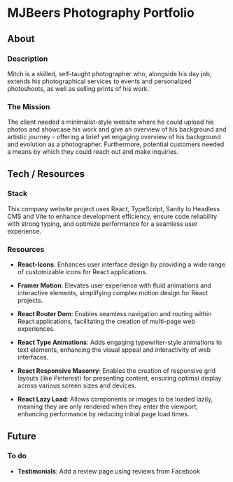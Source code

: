 # MJBeers Photography Portfolio

## About

### Description

Mitch is a skilled, self-taught photographer who, alongside his day job, extends his photographical services to events and personalized photoshoots, as well as selling prints of his work.

### The Mission

The client needed a minimalist-style website where he could upload his photos and showcase his work and give an overview of his background and artistic journey - offering a brief yet engaging overview of his background and evolution as a photographer. Furthermore, potential customers needed a means by which they could reach out and make inquiries.

## Tech / Resources

### Stack

This company website project uses React, TypeScript, Sanity Io Headless CMS and Vite to enhance development efficiency, ensure code reliability with strong typing, and optimize performance for a seamless user experience.

### Resources

-   **React-Icons**: Enhances user interface design by providing a wide range of customizable icons for React applications.

-   **Framer Motion**: Elevates user experience with fluid animations and interactive elements, simplifying complex motion design for React projects.

-   **React Router Dom**: Enables seamless navigation and routing within React applications, facilitating the creation of multi-page web experiences.

-   **React Type Animations**: Adds engaging typewriter-style animations to text elements, enhancing the visual appeal and interactivity of web interfaces.

-   **React Responsive Masonry**: Enables the creation of responsive grid layouts (like Pinterest) for presenting content, ensuring optimal display across various screen sizes and devices.

-   **React Lazy Load**: Allows components or images to be loaded lazily, meaning they are only rendered when they enter the viewport, enhancing performance by reducing initial page load times.

## Future

### To do

-   **Testimonials**: Add a review page using reviews from Facebook
